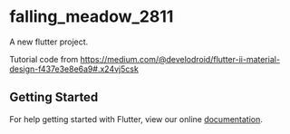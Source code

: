 # falling_meadow_2811

A new flutter project.

Tutorial code from https://medium.com/@develodroid/flutter-ii-material-design-f437e3e8e6a9#.x24vj5csk

## Getting Started

For help getting started with Flutter, view our online
[documentation](http://flutter.io/).


























